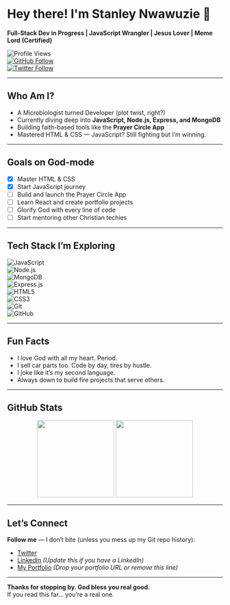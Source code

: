 # Hey there! I'm Stanley Nwawuzie 👋  
**Full-Stack Dev in Progress | JavaScript Wrangler | Jesus Lover | Meme Lord (Certified)**

![Profile Views](https://komarev.com/ghpvc/?username=priceless4code&style=flat-square)  
[![GitHub Follow](https://img.shields.io/github/followers/priceless4code?label=Follow&style=social)](https://github.com/priceless4code)  
[![Twitter Follow](https://img.shields.io/twitter/follow/priceless_stan?style=social)](https://twitter.com/priceless_stan)

---

## Who Am I?

- A Microbiologist turned Developer (plot twist, right?)
- Currently diving deep into **JavaScript, Node.js, Express, and MongoDB**
- Building faith-based tools like the **Prayer Circle App**
- Mastered HTML & CSS — JavaScript? Still fighting but I’m winning.

---

## Goals on God-mode  
- [x] Master HTML & CSS  
- [x] Start JavaScript journey  
- [ ] Build and launch the Prayer Circle App  
- [ ] Learn React and create portfolio projects  
- [ ] Glorify God with every line of code  
- [ ] Start mentoring other Christian techies  

---

## Tech Stack I’m Exploring

![JavaScript](https://img.shields.io/badge/-JavaScript-black?style=flat&logo=javascript)  
![Node.js](https://img.shields.io/badge/-Node.js-black?style=flat&logo=node.js)  
![MongoDB](https://img.shields.io/badge/-MongoDB-black?style=flat&logo=mongodb)  
![Express.js](https://img.shields.io/badge/-Express-black?style=flat&logo=express)  
![HTML5](https://img.shields.io/badge/-HTML5-black?style=flat&logo=html5)  
![CSS3](https://img.shields.io/badge/-CSS3-black?style=flat&logo=css3)  
![Git](https://img.shields.io/badge/-Git-black?style=flat&logo=git)  
![GitHub](https://img.shields.io/badge/-GitHub-black?style=flat&logo=github)

---

## Fun Facts  
- I love God with all my heart. Period.  
- I sell car parts too. Code by day, tires by hustle.  
- I joke like it’s my second language.  
- Always down to build fire projects that serve others.

---

## GitHub Stats  
<div align="center">
  <img height="180em" src="https://github-readme-stats.vercel.app/api?username=priceless4code&show_icons=true&theme=tokyonight&count_private=true" />
  <img height="180em" src="https://github-readme-stats.vercel.app/api/top-langs/?username=priceless4code&layout=compact&theme=tokyonight" />
</div>

---

## Let’s Connect  
**Follow me** — I don’t bite (unless you mess up my Git repo history):  

- [Twitter](https://twitter.com/priceless_stan)  
- [LinkedIn](https://linkedin.com/in/yourprofile) *(Update this if you have a LinkedIn)*  
- [My Portfolio](https://your-portfolio-link.com) *(Drop your portfolio URL or remove this line)*

---

**Thanks for stopping by. God bless you real good.**  
If you read this far... you’re a real one.
